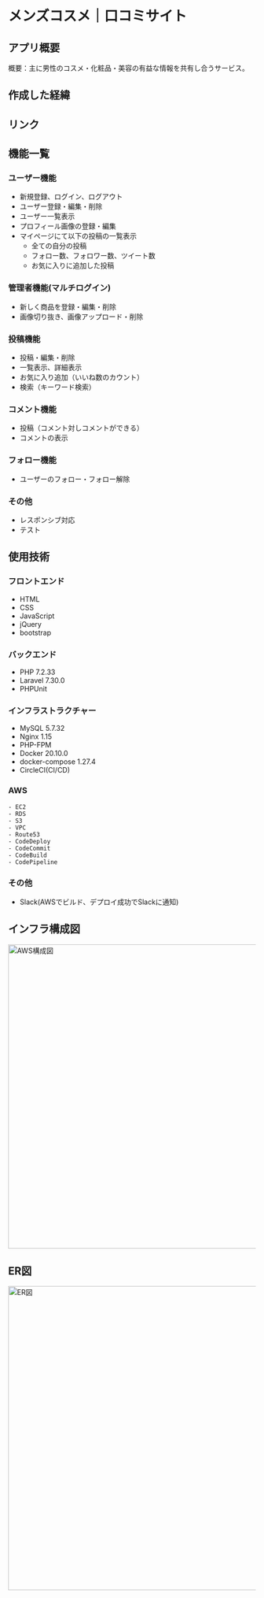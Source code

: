# メンズコスメ｜口コミサイト

## アプリ概要
概要：主に男性のコスメ・化粧品・美容の有益な情報を共有し合うサービス。

## 作成した経緯


## リンク


## 機能一覧
### ユーザー機能
- 新規登録、ログイン、ログアウト
- ユーザー登録・編集・削除
- ユーザー一覧表示
- プロフィール画像の登録・編集
- マイページにて以下の投稿の一覧表示
    - 全ての自分の投稿
    - フォロー数、フォロワー数、ツイート数
    - お気に入りに追加した投稿
### 管理者機能(マルチログイン)
- 新しく商品を登録・編集・削除
- 画像切り抜き、画像アップロード・削除
### 投稿機能
- 投稿・編集・削除
- 一覧表示、詳細表示
- お気に入り追加（いいね数のカウント）
- 検索（キーワード検索）
### コメント機能
- 投稿（コメント対しコメントができる）
- コメントの表示
### フォロー機能
- ユーザーのフォロー・フォロー解除
### その他
- レスポンシブ対応
- テスト
 
## 使用技術
### フロントエンド
- HTML
- CSS
- JavaScript
- jQuery
- bootstrap

### バックエンド
- PHP 7.2.33
- Laravel 7.30.0
- PHPUnit

### インフラストラクチャー
- MySQL 5.7.32
- Nginx 1.15
- PHP-FPM
- Docker 20.10.0
- docker-compose 1.27.4
- CircleCI(CI/CD)

### AWS
    - EC2
    - RDS
    - S3
    - VPC
    - Route53
    - CodeDeploy
    - CodeCommit
    - CodeBuild
    - CodePipeline

### その他
- Slack(AWSでビルド、デプロイ成功でSlackに通知)

## インフラ構成図
<img width="618" alt="AWS構成図" src="">

## ER図
<img width="618" alt="ER図" src="">
